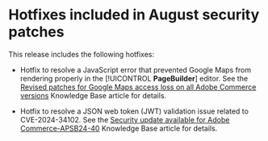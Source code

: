 # Hotfixes included in August security patches

This release includes the following hotfixes:

* Hotfix to resolve a JavaScript error that prevented Google Maps from rendering properly in the [!UICONTROL **PageBuilder**] editor. See the [Revised patches for Google Maps access loss on all Adobe Commerce versions](https://experienceleague.adobe.com/en/docs/commerce-knowledge-base/kb/troubleshooting/site-down-or-unresponsive/revised-patches-for-google-maps-access-loss-on-all-adobe-commerce-versions) Knowledge Base article for details.

<!--
ACP2E-3156
ACP2E-3157
ACP2E-3158
ACP2E-3159
-->

* Hotfix to resolve a JSON web token (JWT) validation issue related to CVE-2024-34102. See the [Security update available for Adobe Commerce-APSB24-40](https://experienceleague.adobe.com/en/docs/commerce-knowledge-base/kb/troubleshooting/known-issues-patches-attached/security-update-available-for-adobe-commerce-apsb24-40-revised-to-include-isolated-patch-for-cve-2024-34102) Knowledge Base article for details.

<!--
AC-12486
AC-12487
AC-12488
AC-12489
--->